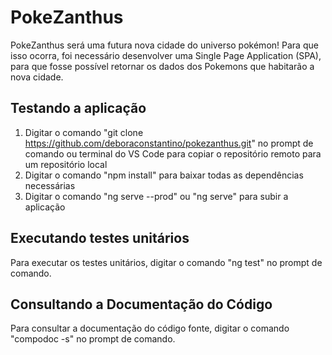 # PokeZanthus

PokeZanthus será uma futura nova cidade do universo pokémon! Para que isso ocorra, foi necessário desenvolver uma Single Page Application (SPA), para que fosse possível retornar os dados dos Pokemons que habitarão a nova cidade.

## Testando a aplicação

1. Digitar o comando "git clone https://github.com/deboraconstantino/pokezanthus.git" no prompt de comando ou terminal do VS Code para copiar o repositório remoto para um repositório local
2. Digitar o comando "npm install" para baixar todas as dependências necessárias
3. Digitar o comando "ng serve --prod" ou "ng serve" para subir a aplicação

## Executando testes unitários

Para executar os testes unitários, digitar o comando "ng test" no prompt de comando.

## Consultando a Documentação do Código

Para consultar a documentação do código fonte, digitar o comando "compodoc -s" no prompt de comando.
